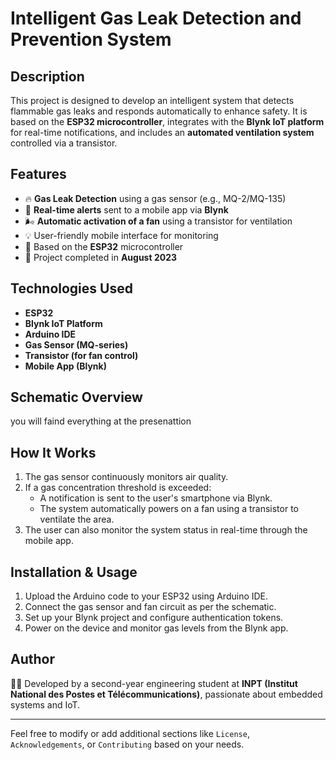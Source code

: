# Intelligent Gas Leak Detection and Prevention System

## Description

This project is designed to develop an intelligent system that detects flammable gas leaks and responds automatically to enhance safety. It is based on the **ESP32 microcontroller**, integrates with the **Blynk IoT platform** for real-time notifications, and includes an **automated ventilation system** controlled via a transistor.

## Features

- 🔥 **Gas Leak Detection** using a gas sensor (e.g., MQ-2/MQ-135)
- 📲 **Real-time alerts** sent to a mobile app via **Blynk**
- 🌬️ **Automatic activation of a fan** using a transistor for ventilation
- 💡 User-friendly mobile interface for monitoring
- 🔌 Based on the **ESP32** microcontroller
- 📅 Project completed in **August 2023**

## Technologies Used

- **ESP32**
- **Blynk IoT Platform**
- **Arduino IDE**
- **Gas Sensor (MQ-series)**
- **Transistor (for fan control)**
- **Mobile App (Blynk)**

## Schematic Overview
you will faind everything at the presenattion

## How It Works

1. The gas sensor continuously monitors air quality.
2. If a gas concentration threshold is exceeded:
   - A notification is sent to the user's smartphone via Blynk.
   - The system automatically powers on a fan using a transistor to ventilate the area.
3. The user can also monitor the system status in real-time through the mobile app.

## Installation & Usage

1. Upload the Arduino code to your ESP32 using Arduino IDE.
2. Connect the gas sensor and fan circuit as per the schematic.
3. Set up your Blynk project and configure authentication tokens.
4. Power on the device and monitor gas levels from the Blynk app.

## Author

👨‍💻 Developed by a second-year engineering student at **INPT (Institut National des Postes et Télécommunications)**, passionate about embedded systems and IoT.

---

Feel free to modify or add additional sections like `License`, `Acknowledgements`, or `Contributing` based on your needs.
